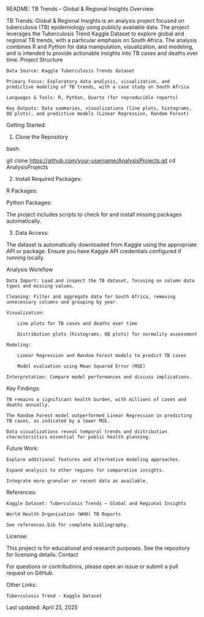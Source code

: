 README: TB Trends – Global & Regional Insights
Overview

TB Trends: Global & Regional Insights is an analysis project focused on tuberculosis (TB) epidemiology using publicly available data. The project leverages the Tuberculosis Trend Kaggle Dataset to explore global and regional TB trends, with a particular emphasis on South Africa. The analysis combines R and Python for data manipulation, visualization, and modeling, and is intended to provide actionable insights into TB cases and deaths over time.
Project Structure

    Data Source: Kaggle Tuberculosis Trends dataset

    Primary Focus: Exploratory data analysis, visualization, and predictive modeling of TB trends, with a case study on South Africa

    Languages & Tools: R, Python, Quarto (for reproducible reports)

    Key Outputs: Data summaries, visualizations (line plots, histograms, QQ plots), and predictive models (Linear Regression, Random Forest)

Getting Started:

1. Clone the Repository

bash:

git clone https://github.com/your-username/AnalysisProjects.git
cd AnalysisProjects

2. Install Required Packages:

R Packages:

Python Packages:

The project includes scripts to check for and install missing packages automatically.

3. Data Access:

The dataset is automatically downloaded from Kaggle using the appropriate API or package. Ensure you have Kaggle API credentials configured if running locally.

Analysis Workflow

    Data Import: Load and inspect the TB dataset, focusing on column data types and missing values.

    Cleaning: Filter and aggregate data for South Africa, removing unnecessary columns and grouping by year.

    Visualization:

        Line plots for TB cases and deaths over time

        Distribution plots (histograms, QQ plots) for normality assessment

    Modeling:

        Linear Regression and Random Forest models to predict TB cases

        Model evaluation using Mean Squared Error (MSE)

    Interpretation: Compare model performances and discuss implications.

Key Findings:

    TB remains a significant health burden, with millions of cases and deaths annually.

    The Random Forest model outperformed Linear Regression in predicting TB cases, as indicated by a lower MSE.

    Data visualizations reveal temporal trends and distribution characteristics essential for public health planning.

Future Work:

    Explore additional features and alternative modeling approaches.

    Expand analysis to other regions for comparative insights.

    Integrate more granular or recent data as available.

References:

    Kaggle Dataset: Tuberculosis Trends – Global and Regional Insights

    World Health Organisation (WHO) TB Reports

    See references.bib for complete bibliography.

License:

This project is for educational and research purposes. See the repository for licensing details.
Contact

For questions or contributions, please open an issue or submit a pull request on GitHub.

Other Links:

    Tuberculosis Trend - Kaggle Dataset

Last updated: April 25, 2025
